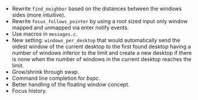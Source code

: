 - Rewrite `find_neighbor` based on the distances between the windows sides (more intuitive).
- Rewrite `focus_follows_pointer` by using a root sized input only window mapped and unmapped via enter notify events.
- Use macros in `messages.c`.
- New setting: `windows_per_desktop` that would automatically send the oldest window of the current desktop to the first found desktop having a number of windows inferior to the limit and create a new desktop if there is none when the number of windows in the current desktop reaches the limit.
- Grow/shrink through swap.
- Command line completion for *bspc*.
- Better handling of the floating window concept.
- Focus history.
